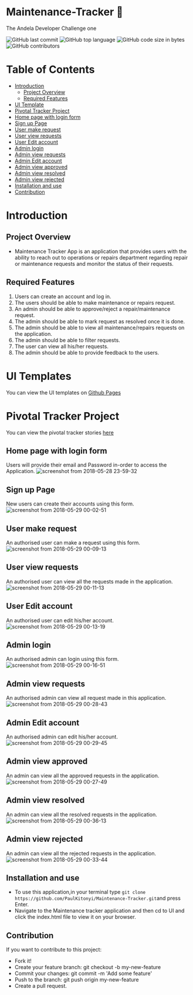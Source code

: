 # Maintenance-Tracker :hammer:

The Andela Developer Challenge one

![GitHub last commit](https://img.shields.io/github/last-commit/paulkitonyi/Maintenance-Tracker/develop.svg)
![GitHub top language](https://img.shields.io/github/languages/top/paulkitonyi/Maintenance-Tracker.svg)
![GitHub code size in bytes](https://img.shields.io/github/languages/code-size/paulkitonyi/Maintenance-Tracker.svg)
![GitHub contributors](https://img.shields.io/github/contributors/paulkitonyi/Maintenance-Tracker.svg)

# Table of Contents
* [Introduction](#introduction)
    * [Project Overview](#project-overview)
    * [Required Features](#required-features)
* [UI Template](#ui-template)
* [Pivotal Tracker Project](#pivotal-tracker-project)
* [Home page with login form](#home-page-with-login-form)
* [Sign up Page](#sign-up-page)
* [User make request](#user-make-request)
* [User view requests](#user-view-request)
* [User Edit account](#user-edit-account)
* [Admin login](#admin-login)
* [Admin view requests](#admin-view-requests)
* [Admin Edit account](#admin-edit-account)
* [Admin view approved](#admin-view-approved)
* [Admin view resolved](#admin-view-resolved)
* [Admin view rejected](#admin-view-rejected)
* [Installation and use](#installation-and-use)
* [Contribution](#contribution)

# Introduction

## Project Overview
- Maintenance Tracker App is an application that provides users with the ability to reach out to
operations or repairs department regarding repair or maintenance requests and monitor the
status of their requests.

## Required Features
1. Users can create an account and log in.
1. The users should be able to make maintenance or repairs request.
1. An admin should be able to approve/reject a repair/maintenance request.
1. The admin should be able to mark request as resolved once it is done.
1. The admin should be able to view all maintenance/repairs requests on the application.
1. The admin should be able to filter requests.
1. The user can view all his/her requests.
1. The admin should be able to provide feedback to the users.

# UI Templates
You can view the UI templates on [Github Pages](https://paulkitonyi.github.io/Maintenance-Tracker/)

# Pivotal Tracker Project
You can view the pivotal tracker stories [here](https://www.pivotaltracker.com/n/projects/2173306)

## Home page with login form
Users will provide their email and Password in-order to access the Application.
![screenshot from 2018-05-28 23-59-32](https://user-images.githubusercontent.com/21083657/40629352-3d49e8d4-62d3-11e8-91ce-0ec8c8a4be90.png)

## Sign up Page
New users can create their accounts using this form.
![screenshot from 2018-05-29 00-02-51](https://user-images.githubusercontent.com/21083657/40629424-af2b625c-62d3-11e8-9faf-a8597661a356.png)

## User make request
An authorised user can make a request using this form.
![screenshot from 2018-05-29 00-09-13](https://user-images.githubusercontent.com/21083657/40629549-8f96492e-62d4-11e8-814e-e6cb3631cb3a.png)

## User view requests
An authorised user can view all the requests made in the application.
![screenshot from 2018-05-29 00-11-13](https://user-images.githubusercontent.com/21083657/40629587-e127e41e-62d4-11e8-9bc2-bf0e2110b3ca.png)

## User Edit account
An authorised user can edit his/her account.
![screenshot from 2018-05-29 00-13-19](https://user-images.githubusercontent.com/21083657/40629630-44b92970-62d5-11e8-9a9a-91dd851f4968.png)

## Admin login
An authorised admin can login using this form.
![screenshot from 2018-05-29 00-16-51](https://user-images.githubusercontent.com/21083657/40629686-c7c706c0-62d5-11e8-8829-41854cd56bce.png)

## Admin view requests
An authorised admin can view all request made in this application.
![screenshot from 2018-05-29 00-28-43](https://user-images.githubusercontent.com/21083657/40630316-641cee82-62da-11e8-9d45-6a7c945f713b.png)

## Admin Edit account
An authorised admin can edit his/her account.
![screenshot from 2018-05-29 00-29-45](https://user-images.githubusercontent.com/21083657/40629979-6d729c64-62d7-11e8-9fa1-8e6a9a06e070.png)

## Admin view approved
An admin can view all the approved requests in the application.
![screenshot from 2018-05-29 00-27-49](https://user-images.githubusercontent.com/21083657/40630262-e644a928-62d9-11e8-96a7-9dfe7cf38f31.png)

## Admin view resolved
An admin can view all the resolved requests in the application.
![screenshot from 2018-05-29 00-36-13](https://user-images.githubusercontent.com/21083657/40630100-5733312e-62d8-11e8-80a7-9a6703c1acde.png)

## Admin view rejected
An admin can view all the rejected requests in the application.
![screenshot from 2018-05-29 00-33-44](https://user-images.githubusercontent.com/21083657/40630070-1644d28a-62d8-11e8-9675-958a7b9ee80d.png)

## Installation and use
- To use this application,in your terminal type ```git clone https://github.com/PaulKitonyi/Maintenance-Tracker.git```and press Enter.
- Navigate to the Maintenance tracker application and then cd to UI and click the index.html file to view it on your browser.

## Contribution
If you want to contribute to this project:
 - Fork it!
 - Create your feature branch: git checkout -b my-new-feature
 - Commit your changes: git commit -m 'Add some feature'
 - Push to the branch: git push origin my-new-feature
 - Create a pull request.

